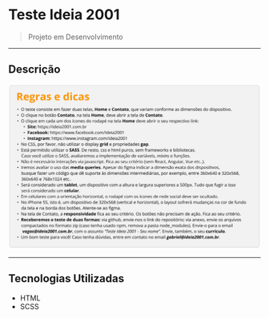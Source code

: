 # Teste Ideia 2001

> Projeto em Desenvolvimento

---

## Descrição

<img src="./public/assets/rules.jpg" alt="Regras do Teste" />

---
## Tecnologias Utilizadas  

- HTML
- SCSS

